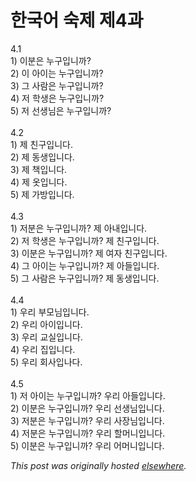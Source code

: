 # 한국어 숙제 제4과

<p>4.1<br>1) &#51060;&#48516;&#51008; &#45572;&#44396;&#51077;&#45768;&#44620;?<br>2) &#51060; &#50500;&#51060;&#45716; &#45572;&#44396;&#51077;&#45768;&#44620;?<br>3) &#44536; &#49324;&#46988;&#51008; &#45572;&#44396;&#51077;&#45768;&#44620;?<br>4) &#51200; &#54617;&#49373;&#51008; &#45572;&#44396;&#51077;&#45768;&#44620;?<br>5) &#51200; &#49440;&#49373;&#45784;&#51008; &#45572;&#44396;&#51077;&#45768;&#44620;?<br><br>4.2<br>1) &#51228; &#52828;&#44396;&#51077;&#45768;&#45796;.<br>2) &#51228; &#46041;&#49373;&#51077;&#45768;&#45796;.<br>3) &#51228; &#52293;&#51077;&#45768;&#45796;.<br>4) &#51228; &#50743;&#51077;&#45768;&#45796;.<br>5) &#51228; &#44032;&#48169;&#51077;&#45768;&#45796;.<br><br>4.3<br>1) &#51200;&#48516;&#51008; &#45572;&#44396;&#51077;&#45768;&#44620;?  &#51228; &#50500;&#45236;&#51077;&#45768;&#45796;.<br>2) &#51200; &#54617;&#49373;&#51008; &#45572;&#44396;&#51077;&#45768;&#44620;?  &#51228; &#52828;&#44396;&#51077;&#45768;&#45796;.<br>3) &#51060;&#48516;&#51008; &#45572;&#44396;&#51077;&#45768;&#44620;?  &#51228; &#50668;&#51088; &#52828;&#44396;&#51077;&#45768;&#45796;.<br>4) &#44536; &#50500;&#51060;&#45716; &#45572;&#44396;&#51077;&#45768;&#44620;?  &#51228; &#50500;&#46308;&#51077;&#45768;&#45796;.<br>5) &#44536; &#49324;&#46988;&#51008; &#45572;&#44396;&#51077;&#45768;&#44620;?  &#51228; &#46041;&#49373;&#51077;&#45768;&#45796;.<br><br>4.4<br>1) &#50864;&#47532; &#48512;&#47784;&#45784;&#51077;&#45768;&#45796;.<br>2) &#50864;&#47532; &#50500;&#51060;&#51077;&#45768;&#45796;.<br>3) &#50864;&#47532; &#44368;&#49892;&#51077;&#45768;&#45796;.<br>4) &#50864;&#47532; &#51665;&#51077;&#45768;&#45796;.<br>5) &#50864;&#47532; &#54924;&#49324;&#51077;&#45208;&#45796;.<br><br>4.5<br>1) &#51200; &#50500;&#51060;&#45716; &#45572;&#44396;&#51077;&#45768;&#44620;?  &#50864;&#47532; &#50500;&#46308;&#51077;&#45768;&#45796;.<br>2) &#51060;&#48516;&#51008; &#45572;&#44396;&#51077;&#45768;&#44620;?  &#50864;&#47532; &#49440;&#49373;&#45784;&#51077;&#45768;&#45796;.<br>3) &#51200;&#48516;&#51008; &#45572;&#44396;&#51077;&#45768;&#44620;?  &#50864;&#47532; &#49324;&#51109;&#45784;&#51077;&#45768;&#45796;.<br>4) &#51200;&#48516;&#51008; &#45572;&#44396;&#51077;&#45768;&#44620;?  &#50864;&#47532; &#54624;&#47672;&#45768;&#51077;&#45768;&#45796;.<br>5) &#51060;&#48516;&#51008; &#45572;&#44396;&#51077;&#45768;&#44620;?  &#50864;&#47532; &#50612;&#47672;&#45768;&#51077;&#45768;&#45796;.</p>


*This post was originally hosted [elsewhere](http://planspace.blogspot.com/2008/12/4.html).*
